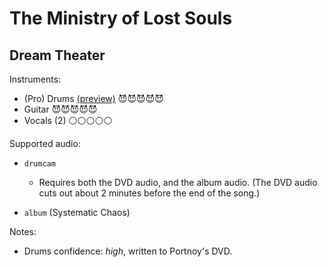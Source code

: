 # The Ministry of Lost Souls

## Dream Theater

Instruments:

  * (Pro) Drums [(preview)](http://pages.cs.wisc.edu/~tolly/customs/?title=the-ministry-of-lost-souls&artist=dream-theater) 😈😈😈😈😈
  * Guitar 😈😈😈😈😈
  * Vocals (2) ⚪️⚪️⚪️⚪️⚪️

Supported audio:

  * `drumcam`

    * Requires both the DVD audio, and the album audio. (The DVD audio cuts out about 2 minutes before the end of the song.)

  * `album` (Systematic Chaos)

Notes:

  * Drums confidence: *high*, written to Portnoy's DVD.

